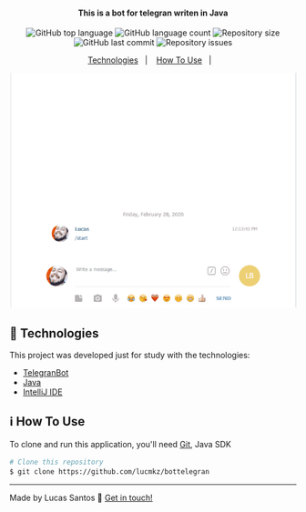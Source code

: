 <h4 align="center">
  This is a bot for telegran writen in Java
</h4>
<p align="center">
  <img alt="GitHub top language" src="https://img.shields.io/github/languages/top/lucmkz/bottelegran.svg">

  <img alt="GitHub language count" src="https://img.shields.io/github/languages/count/lucmkz/bottelegrans.svg">

  <img alt="Repository size" src="https://img.shields.io/github/languages/code-size/lucmkz/bottelegran.svg">
  
  <img alt="GitHub last commit" src="https://img.shields.io/github/last-commit/lucmkz/bottelegran.svg">

  <img alt="Repository issues" src="https://img.shields.io/github/issues/lucmkz/bottelegran.svg">

</p>

<p align="center">
  <a href="#rocket-technologies">Technologies</a>&nbsp;&nbsp;&nbsp;|&nbsp;&nbsp;&nbsp;
  <a href="#information_source-how-to-use">How To Use</a>&nbsp;&nbsp;&nbsp;|&nbsp;&nbsp;&nbsp;
</p>


<p align="center">
  <img src="demo/demons.gif">
</p>

## :rocket: Technologies

This project was developed just for study with the technologies:

-  [TelegranBot](https://core.telegram.org/botsg/)
-  [Java](https://www.java.com/pt_BR/)
-  [IntelliJ IDE](https://www.jetbrains.com/idea/)

## :information_source: How To Use

To clone and run this application, you'll need [Git](https://git-scm.com), Java SDK

```bash
# Clone this repository
$ git clone https://github.com/lucmkz/bottelegran

```



---

Made by Lucas Santos :wave: [Get in touch!](https://www.linkedin.com/in/lucasmk/)
